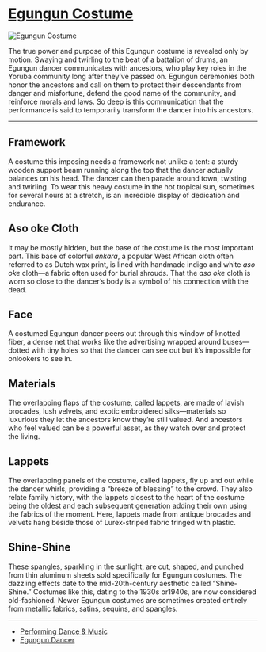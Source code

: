 # [Egungun Costume](http://artsmia.github.io/griot/#/o/111893)
![Egungun Costume](http://api.artsmia.org/images/111893/medium.jpg)

<p>The true power and purpose of this Egungun costume is revealed only by motion. Swaying and twirling to the beat of a battalion of drums, an Egungun dancer communicates with ancestors, who play key roles in the Yoruba community long after they’ve passed on. Egungun ceremonies both honor the ancestors and call on them to protect their descendants from danger and misfortune, defend the good name of the community, and reinforce morals and laws. So deep is this communication that the performance is said to temporarily transform the dancer into his ancestors.</p>

---

## Framework
<p>A costume this imposing needs a framework not unlike a tent: a sturdy wooden support beam running along the top that the dancer actually balances on his head. The dancer can then parade around town, twisting and twirling. To wear this heavy costume in the hot tropical sun, sometimes for several hours at a stretch, is an incredible display of dedication and endurance.</p>

## Aso oke Cloth
<p>It may be mostly hidden, but the base of the costume is the most important part. This base of colorful <i>ankara</i>, a popular West African cloth often referred to as Dutch wax print, is lined with handmade indigo and white <i>aso oke</i> cloth—a fabric often used for burial shrouds. That the <i>aso oke</i> cloth is worn so close to the dancer’s body is a symbol of his connection with the dead.</p>

## Face
<p>A costumed Egungun dancer peers out through this window of knotted fiber, a dense net that works like the advertising wrapped around buses—dotted with tiny holes so that the dancer can see out but it’s impossible for onlookers to see in.</p>

## Materials
<p>The overlapping flaps of the costume, called lappets, are made of lavish brocades, lush velvets, and exotic embroidered silks—materials so luxurious they let the ancestors know they’re still valued. And ancestors who feel valued can be a powerful asset, as they watch over and protect the living.</p>

## Lappets
<p>The overlapping panels of the costume, called lappets, fly up and out while the dancer whirls, providing a “breeze of blessing” to the crowd. They also relate family history, with the lappets closest to the heart of the costume being the oldest and each subsequent generation adding their own using the fabrics of the moment. Here, lappets made from antique brocades and velvets hang beside those of Lurex-striped fabric fringed with plastic.</p>

## Shine-Shine
<p>These spangles, sparkling in the sunlight, are cut, shaped, and punched from thin aluminum sheets sold specifically for Egungun costumes. The dazzling effects date to the mid-20th-century aesthetic called “Shine-Shine.” Costumes like this, dating to the 1930s or1940s, are now considered old-fashioned. Newer Egungun costumes are sometimes created entirely from metallic fabrics, satins, sequins, and spangles.</p>

---

* [Performing Dance & Music](http://artsmia.github.io/griot/#/stories/371)
* [Egungun Dancer](http://artsmia.github.io/griot/#/stories/367)

